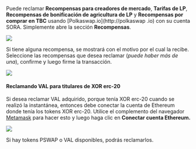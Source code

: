 Puede reclamar **Recompensas para creadores de mercado**, **Tarifas de LP**, **Recompensas de bonificación de agricultura de LP** y **Recompensas por comprar en TBC** usando [Polkaswap.io](http://polkaswap .io) con su cuenta SORA. Simplemente abre la sección **Recompensas**.

![](/.gitbook/assets/rewards-polkaswap-claim.png)

Si tiene alguna recompensa, se mostrará con el motivo por el cual la recibe. Seleccione las recompensas que desea reclamar (_puede haber más de una_), confirme y luego firme la transacción.

![](/.gitbook/assets/rewards-polkaswap-claimed-successfully.png)

#### Reclamando VAL para titulares de XOR erc-20

Si desea reclamar VAL adquirido, porque tenía XOR erc-20 cuando se realizó la instantánea, entonces debe conectar la cuenta de Ethereum donde tenía los tokens XOR erc-20. Utilice el complemento del navegador [Metamask](https://metamask.io/download.html) para hacer esto y luego haga clic en **Conectar cuenta Ethereum.**

![](/.gitbook/assets/rewards-connect-ethereum-account.png)

Si hay tokens PSWAP o VAL disponibles, podrás reclamarlos.

